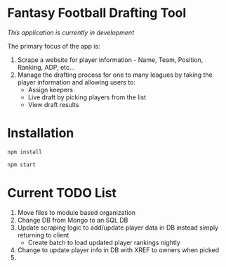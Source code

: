# Fantasy Football Drafting Tool

*This application is currently in development*

The primary focus of the app is:

1. Scrape a website for player information - Name, Team, Position, Ranking, ADP, etc...
2. Manage the drafting process for one to many leagues by taking the player information and allowing users to:
	* Assign keepers
	* Live draft by picking players from the list
	* View draft results

# Installation

```javascript
npm install
```
```javascript
npm start
```

# Current TODO List

1. Move files to module based organization
2. Change DB from Mongo to an SQL DB
3. Update scraping logic to add/update player data in DB instead simply returning to client
	* Create batch to load updated player rankings nightly
4. Change to update player info in DB with XREF to owners when picked
5. 
